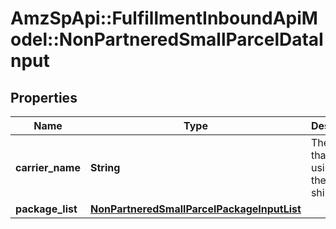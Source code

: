 # AmzSpApi::FulfillmentInboundApiModel::NonPartneredSmallParcelDataInput

## Properties
Name | Type | Description | Notes
------------ | ------------- | ------------- | -------------
**carrier_name** | **String** | The carrier that you are using for the inbound shipment. | 
**package_list** | [**NonPartneredSmallParcelPackageInputList**](NonPartneredSmallParcelPackageInputList.md) |  | 

